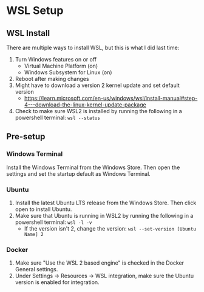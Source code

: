 # WSL Setup

## WSL Install

There are multiple ways to install WSL, but this is what I did last time:

1. Turn Windows features on or off
    - Virtual Machine Platform (on)
    - Windows Subsystem for Linux (on)
2. Reboot after making changes
3. Might have to download a version 2 kernel update and set default version
    - https://learn.microsoft.com/en-us/windows/wsl/install-manual#step-4---download-the-linux-kernel-update-package
4. Check to make sure WSL2 is installed by running the following in a powershell terminal: `wsl --status`

## Pre-setup

### Windows Terminal

Install the Windows Terminal from the Windows Store. Then open the settings and set the startup default as Windows Terminal.

### Ubuntu

1. Install the latest Ubuntu LTS release from the Windows Store. Then click open to install Ubuntu.
2. Make sure that Ubuntu is running in WSL2 by running the following in a powershell terminal: `wsl -l -v`
    - If the version isn't 2, change the version: `wsl --set-version [Ubuntu Name] 2`

### Docker

1. Make sure "Use the WSL 2 based engine" is checked in the Docker General settings.
2. Under Settings -> Resources -> WSL integration, make sure the Ubuntu version is enabled for integration.
